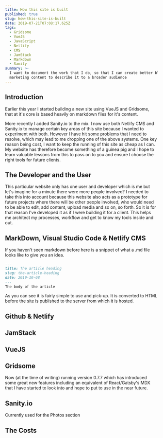 ```yaml
---
title: How this site is built
published: true
slug: how-this-site-is-built
date: 2019-07-21T07:08:17.625Z
tags:
  - Gridsome
  - VueJS
  - JavaScript
  - Netlify
  - CMS
  - JamStack
  - Markdown
  - Sanity
summary: >-
  I want to document the work that I do, so that I can create better blog and
  marketing content to describe it to a broader audience
---
```

## Introduction

Earlier this year I started building a new site using VueJS and Gridsome, that at it's core is based heavily on markdown files for it's content. 

More recently I added Sanity.io to the mix. I now use both Netlify CMS and Sanity.io to manage certain key areas of this site because I wanted to experiment with both. However I have hit some problems that I need to resolve, which may lead to me dropping one of the above systems. One key reason being cost, I want to keep the running of this site as cheap as I can. My website has therefore become something of a guinea pig and I hope to learn valuable lessons from this to pass on to you and ensure I choose the right tools for future clients.

## The Developer and the User

This particular website only has one user and developer which is me but let's imagine for a minute there were more people involved? I needed to take this into account because this website also acts as a prototype for future projects where there will be other people involved, who would need to be able to edit, add content, upload media and so on, so forth. So it is for that reason I've developed it as if I were building it for a client. This helps me architect my processes, workflow and get to know my tools inside and out.

## MarkDown, Visual Studio Code & Netlify CMS
If you haven't seen markdown before here is a snippet of what a .md file looks like to give you an idea.

```markdown
---
title: The article heading
slug: the-article-heading
date: 2019-10-08
---
The body of the article
```
As you can see it is fairly simple to use and pick-up. It is converted to HTML before the site is published to the server from which it is hosted.

## Github & Netlify

## JamStack

## VueJS

## Gridsome

Now (at the time of writing) running version 0.7.7 which has introduced some great new features including an equivalent of React/Gatsby's MDX that I have started to look into and hope to put to use in the near future.

## Sanity.io

Currently used for the Photos section

## The Costs


